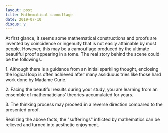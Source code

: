 ```yaml
---
layout: post
title: Mathematical camouflage
date: 2019-07-10
disqus: y
---
```


At first glance, it seems some mathematical constructions and proofs are invented by coincidence or ingenuity that is not easily attainable by most people. However, this may be a camouflage produced by the ultimate beautiful proof appearing in a tome. The real story behind the scene could be the followings.

1\. Although there is a guidance from an initial sparkling thought, enclosing the logical loop is often achieved after many assiduous tries like those hard work done by Madame Curie.

2\. Facing the beautiful results during your study, you are learning from an ensemble of mathematicians’ theories accumulated for years.

3\. The thinking process may proceed in a reverse direction compared to the presented proof.

Realizing the above facts, the "sufferings" inflicted by mathematics can be relieved and turned into aesthetic enjoyment.
